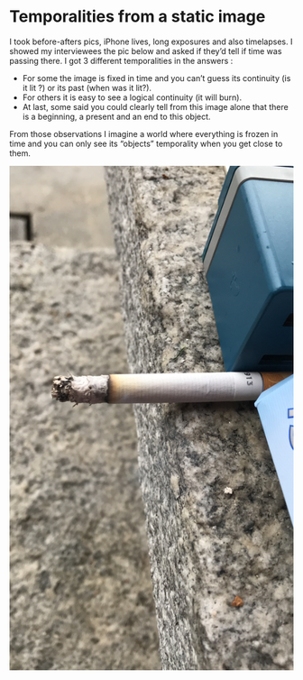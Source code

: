 # Temporalities from a static image

I took before-afters pics, iPhone lives, long exposures and also timelapses. I showed my interviewees the pic below and asked if they’d tell if time was passing there. I got 3 different temporalities in the answers : 
* For some the image is fixed in time and you can’t guess its continuity (is it lit ?) or its past (when was it lit?). 
* For others it is easy to see a logical continuity (it will burn). 
* At last, some said you could clearly tell from this image alone that there is a beginning, a present and an end to this object.

From those observations I imagine a world where everything is frozen in time and you can only see its “objects” temporality when you get close to them.

![cig](images/clope.JPG)
